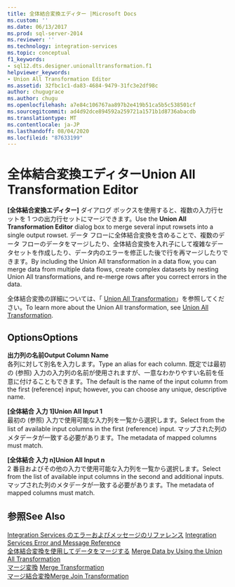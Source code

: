```yaml
---
title: 全体結合変換エディター |Microsoft Docs
ms.custom: ''
ms.date: 06/13/2017
ms.prod: sql-server-2014
ms.reviewer: ''
ms.technology: integration-services
ms.topic: conceptual
f1_keywords:
- sql12.dts.designer.unionalltransformation.f1
helpviewer_keywords:
- Union All Transformation Editor
ms.assetid: 32fbc1c1-da83-4684-9479-31fc3e2df98c
author: chugugrace
ms.author: chugu
ms.openlocfilehash: a7e84c106767aa897b2e419b51ca5b5c538501cf
ms.sourcegitcommit: ad4d92dce894592a259721a1571b1d8736abacdb
ms.translationtype: MT
ms.contentlocale: ja-JP
ms.lasthandoff: 08/04/2020
ms.locfileid: "87633199"
---
```

# <a name="union-all-transformation-editor"></a><span data-ttu-id="bd98c-102">全体結合変換エディター</span><span class="sxs-lookup"><span data-stu-id="bd98c-102">Union All Transformation Editor</span></span>
  <span data-ttu-id="bd98c-103">**[全体結合変換エディター]** ダイアログ ボックスを使用すると、複数の入力行セットを 1 つの出力行セットにマージできます。</span><span class="sxs-lookup"><span data-stu-id="bd98c-103">Use the **Union All Transformation Editor** dialog box to merge several input rowsets into a single output rowset.</span></span> <span data-ttu-id="bd98c-104">データ フローに全体結合変換を含めることで、複数のデータ フローのデータをマージしたり、全体結合変換を入れ子にして複雑なデータセットを作成したり、データ内のエラーを修正した後で行を再マージしたりできます。</span><span class="sxs-lookup"><span data-stu-id="bd98c-104">By including the Union All transformation in a data flow, you can merge data from multiple data flows, create complex datasets by nesting Union All transformations, and re-merge rows after you correct errors in the data.</span></span>  
  
 <span data-ttu-id="bd98c-105">全体結合変換の詳細については、「 [Union All Transformation](data-flow/transformations/union-all-transformation.md)」を参照してください。</span><span class="sxs-lookup"><span data-stu-id="bd98c-105">To learn more about the Union All transformation, see [Union All Transformation](data-flow/transformations/union-all-transformation.md).</span></span>  
  
## <a name="options"></a><span data-ttu-id="bd98c-106">Options</span><span class="sxs-lookup"><span data-stu-id="bd98c-106">Options</span></span>  
 <span data-ttu-id="bd98c-107">**出力列の名前**</span><span class="sxs-lookup"><span data-stu-id="bd98c-107">**Output Column Name**</span></span>  
 <span data-ttu-id="bd98c-108">各列に対して別名を入力します。</span><span class="sxs-lookup"><span data-stu-id="bd98c-108">Type an alias for each column.</span></span> <span data-ttu-id="bd98c-109">既定では最初の (参照) 入力の入力列の名前が使用されますが、一意なわかりやすい名前を任意に付けることもできます。</span><span class="sxs-lookup"><span data-stu-id="bd98c-109">The default is the name of the input column from the first (reference) input; however, you can choose any unique, descriptive name.</span></span>  
  
 <span data-ttu-id="bd98c-110">**[全体結合 入力 1]**</span><span class="sxs-lookup"><span data-stu-id="bd98c-110">**Union All Input 1**</span></span>  
 <span data-ttu-id="bd98c-111">最初の (参照) 入力で使用可能な入力列を一覧から選択します。</span><span class="sxs-lookup"><span data-stu-id="bd98c-111">Select from the list of available input columns in the first (reference) input.</span></span> <span data-ttu-id="bd98c-112">マップされた列のメタデータが一致する必要があります。</span><span class="sxs-lookup"><span data-stu-id="bd98c-112">The metadata of mapped columns must match.</span></span>  
  
 <span data-ttu-id="bd98c-113">**[全体結合 入力 n]**</span><span class="sxs-lookup"><span data-stu-id="bd98c-113">**Union All Input n**</span></span>  
 <span data-ttu-id="bd98c-114">2 番目およびその他の入力で使用可能な入力列を一覧から選択します。</span><span class="sxs-lookup"><span data-stu-id="bd98c-114">Select from the list of available input columns in the second and additional inputs.</span></span> <span data-ttu-id="bd98c-115">マップされた列のメタデータが一致する必要があります。</span><span class="sxs-lookup"><span data-stu-id="bd98c-115">The metadata of mapped columns must match.</span></span>  
  
## <a name="see-also"></a><span data-ttu-id="bd98c-116">参照</span><span class="sxs-lookup"><span data-stu-id="bd98c-116">See Also</span></span>  
 <span data-ttu-id="bd98c-117">[Integration Services のエラーおよびメッセージのリファレンス](../../2014/integration-services/integration-services-error-and-message-reference.md) </span><span class="sxs-lookup"><span data-stu-id="bd98c-117">[Integration Services Error and Message Reference](../../2014/integration-services/integration-services-error-and-message-reference.md) </span></span>  
 <span data-ttu-id="bd98c-118">[全体結合変換を使用してデータをマージする](data-flow/transformations/merge-data-by-using-the-union-all-transformation.md) </span><span class="sxs-lookup"><span data-stu-id="bd98c-118">[Merge Data by Using the Union All Transformation](data-flow/transformations/merge-data-by-using-the-union-all-transformation.md) </span></span>  
 <span data-ttu-id="bd98c-119">[マージ変換](data-flow/transformations/merge-transformation.md) </span><span class="sxs-lookup"><span data-stu-id="bd98c-119">[Merge Transformation](data-flow/transformations/merge-transformation.md) </span></span>  
 [<span data-ttu-id="bd98c-120">マージ結合変換</span><span class="sxs-lookup"><span data-stu-id="bd98c-120">Merge Join Transformation</span></span>](data-flow/transformations/merge-join-transformation.md)  
  
  
